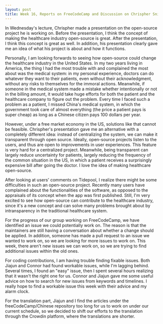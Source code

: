 ```yaml
---
layout: post
title: Week 16, Reports on FreeCodeCamp and Discussion on Chrispher Snider's presentation
---
```




In Wednesday's lecture, Chrispher made a presentation on the open-source project he is working on. Before the presentation, I think the concept of making the healthcare industry open-source is great. After the presentation, <!--more-->I think this concept is great as well. In addition, his presentation clearly gave me an idea of what his project is about and how it functions.

Personally, I am looking forwards to seeing how open-source could change the healthcare industry in the United States. In my two years living in America, the thing I had the most trouble with and complained the most about was the medical system: in my personal experience, doctors can do whatever they want to their patients, even without their acknowledgment, without any risks to themselves for the immoral actions. Meanwhile, if someone in the medical system made a mistake whether intentionally or not in the billing amount, it would take huge efforts for both the patient and the healthcare company to figure out the problem. Every time I faced such a problem as a patient, I missed China's medical system, in which the government took care of almost everything (the price a patient pays is super cheap) as long as a Chinese citizen pays 100 dollars per year.

However, under a free market economy in the US, solutions like that cannot be feasible. Chrispher's presentation gave me an alternative with a completely different idea: instead of centralizing the system, we can make it transparent through open source. Ideally, open-source projects listen to the users, and thus are open to improvements in user experiences. This feature is very hard for a centralized project. Meanwhile, being transparent can largely reduce uncertainty for patients, largely reducing the frequency of the common situation in the US, in which a patient receives a surprisingly expensive bill after going the doctor. I love the idea of making healthcare open-source.

After looking at users' comments on Tidepool, I realize there might be some difficulties in such an open-source project. Recently many users have complained about the functionalities of the software, as opposed to the appraisals of its concept when the app was first published. Still, I'm very excited to see how open-source can contribute to the healthcare industry, since it's a new concept and can solve many problems brought about by intransparency in the traditional healthcare system.

For the progress of our group working on FreeCodeCamp, we have identified an issue we could potentially work on. The reason is that the maintainers are still having a conversation about whether a change should be applied. In addition, someone has made a pull request to an issue we wanted to work on, so we are looking for more issues to work on. This week, there aren't new issues we can work on, so we are trying to find additional issues within the old ones.

For coding contributions, I am having trouble finding fixable issues. Both Jiajun and Connor had found workable issues, while I'm lagging behind. Several times, I found an "easy" issue, then I spent several hours realizing that it wasn't the right one for us. Connor and Jiajun gave me some useful advice on how to search for new issues from keywords and timelines. I really hope to find a workable issue this week with their advice and my alarm clock.

For the translation part, Jiajun and I find the articles under the freeCodeCamp/Chinese repository too long for us to work on under our current schedule, so we decided to shift our efforts to the translation through the Crowdin platform, where the translations are shorter.

